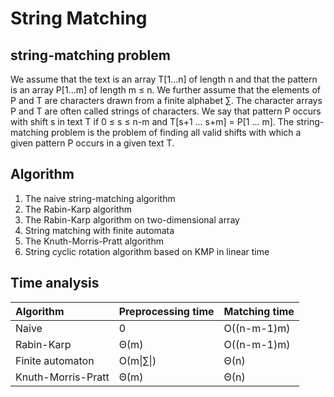 # String Matching
## string-matching problem
We assume that the text is an array T[1...n] of length n and that the pattern is an array P[1...m] of length m ≤ n. 
We further assume that the elements of P and T are characters drawn from a finite alphabet ∑.
The character arrays P and T are often called strings of characters.
We say that pattern P occurs with shift s in text T if 0 ≤ s ≤ n-m and T[s+1 ... s+m] = P[1 ... m].
The string-matching problem is the problem of finding all valid shifts with which a given pattern P occurs in a given text T.

## Algorithm
1. The naive string-matching algorithm
2. The Rabin-Karp algorithm
3. The Rabin-Karp algorithm on two-dimensional array
4. String matching with finite automata
5. The Knuth-Morris-Pratt algorithm
6. String cyclic rotation algorithm based on KMP in linear time 

## Time analysis
|     Algorithm      | Preprocessing time | Matching time |
| :----------------- | :----------------- | :------------ |
| Naive              |  0                 |  Ο((n-m-1)m)  |
| Rabin-Karp         |  Θ(m)              |  Ο((n-m-1)m)  |
| Finite automaton   |  Ο(m\|∑\|)         |  Θ(n)         |
| Knuth-Morris-Pratt |  Θ(m)              |  Θ(n)         |